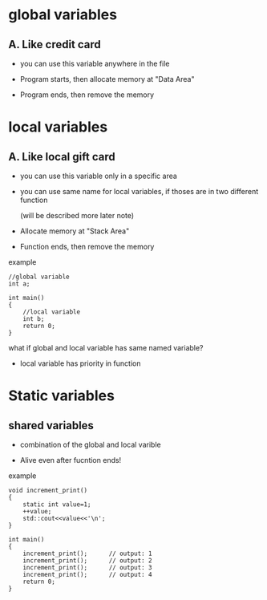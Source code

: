 # global variables

## A. Like credit card

- you can use this variable anywhere in the file

- Program starts, then allocate memory at "Data Area" 

- Program ends, then remove the memory

# local variables

## A. Like local gift card
- you can use this variable only in a specific area

- you can use same name for local variables, if thoses are in two different function 

    (will be described more later note)

- Allocate memory at "Stack Area"

- Function ends, then remove the memory


example 

    //global variable
    int a; 
    
    int main()
    {
        //local variable
        int b;
        return 0;    
    }

what if global and local variable has same named variable?

- local variable has priority in function



# Static variables

## shared variables
- combination of the global and local varible

- Alive even after fucntion ends!

example 

    void increment_print()
    {
        static int value=1;
        ++value;
        std::cout<<value<<'\n';
    }

    int main()
    {
        increment_print();      // output: 1
        increment_print();      // output: 2
        increment_print();      // output: 3
        increment_print();      // output: 4
        return 0;    
    }

